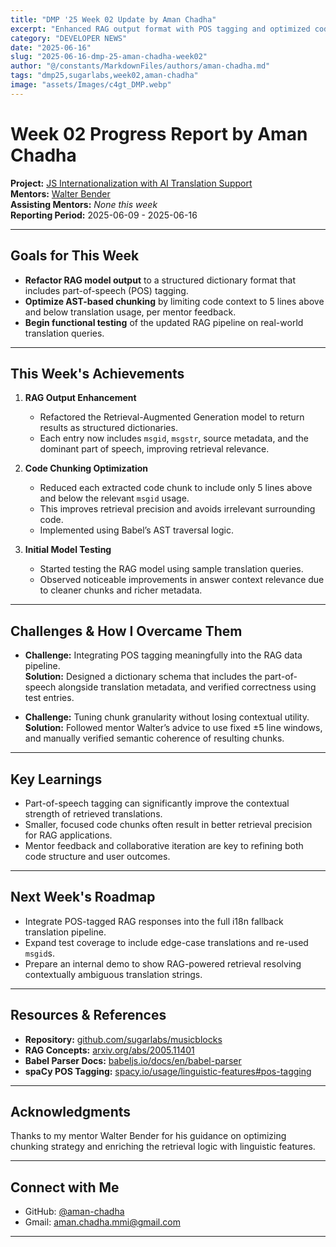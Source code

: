 ```yaml
---
title: "DMP '25 Week 02 Update by Aman Chadha"
excerpt: "Enhanced RAG output format with POS tagging and optimized code chunking for Music Blocks"
category: "DEVELOPER NEWS"
date: "2025-06-16"
slug: "2025-06-16-dmp-25-aman-chadha-week02"
author: "@/constants/MarkdownFiles/authors/aman-chadha.md"
tags: "dmp25,sugarlabs,week02,aman-chadha"
image: "assets/Images/c4gt_DMP.webp"
---
```


<!-- markdownlint-disable -->

# Week 02 Progress Report by Aman Chadha

**Project:** [JS Internationalization with AI Translation Support](https://github.com/sugarlabs/musicblocks/pull/4459)  
**Mentors:** [Walter Bender](https://github.com/walterbender)  
**Assisting Mentors:** *None this week*  
**Reporting Period:** 2025-06-09 - 2025-06-16  

---

## Goals for This Week

- **Refactor RAG model output** to a structured dictionary format that includes part-of-speech (POS) tagging.
- **Optimize AST-based chunking** by limiting code context to 5 lines above and below translation usage, per mentor feedback.
- **Begin functional testing** of the updated RAG pipeline on real-world translation queries.

---

## This Week's Achievements

1. **RAG Output Enhancement**  
   - Refactored the Retrieval-Augmented Generation model to return results as structured dictionaries.
   - Each entry now includes `msgid`, `msgstr`, source metadata, and the dominant part of speech, improving retrieval relevance.

2. **Code Chunking Optimization**  
   - Reduced each extracted code chunk to include only 5 lines above and below the relevant `msgid` usage.
   - This improves retrieval precision and avoids irrelevant surrounding code.  
   - Implemented using Babel’s AST traversal logic.

3. **Initial Model Testing**  
   - Started testing the RAG model using sample translation queries.
   - Observed noticeable improvements in answer context relevance due to cleaner chunks and richer metadata.

---

## Challenges & How I Overcame Them

- **Challenge:** Integrating POS tagging meaningfully into the RAG data pipeline.  
  **Solution:** Designed a dictionary schema that includes the part-of-speech alongside translation metadata, and verified correctness using test entries.

- **Challenge:** Tuning chunk granularity without losing contextual utility.  
  **Solution:** Followed mentor Walter’s advice to use fixed ±5 line windows, and manually verified semantic coherence of resulting chunks.

---

## Key Learnings

- Part-of-speech tagging can significantly improve the contextual strength of retrieved translations.
- Smaller, focused code chunks often result in better retrieval precision for RAG applications.
- Mentor feedback and collaborative iteration are key to refining both code structure and user outcomes.

---

## Next Week's Roadmap

- Integrate POS-tagged RAG responses into the full i18n fallback translation pipeline.
- Expand test coverage to include edge-case translations and re-used `msgid`s.
- Prepare an internal demo to show RAG-powered retrieval resolving contextually ambiguous translation strings.

---

## Resources & References

- **Repository:** [github.com/sugarlabs/musicblocks](https://github.com/sugarlabs/musicblocks)
- **RAG Concepts:** [arxiv.org/abs/2005.11401](https://arxiv.org/abs/2005.11401)
- **Babel Parser Docs:** [babeljs.io/docs/en/babel-parser](https://babeljs.io/docs/en/babel-parser)
- **spaCy POS Tagging:** [spacy.io/usage/linguistic-features#pos-tagging](https://spacy.io/usage/linguistic-features#pos-tagging)

---

## Acknowledgments

Thanks to my mentor Walter Bender for his guidance on optimizing chunking strategy and enriching the retrieval logic with linguistic features.

---

## Connect with Me

- GitHub: [@aman-chadha](https://github.com/ac-mmi)  
- Gmail: [aman.chadha.mmi@gmail.com](mailto:aman.chadha.mmi@gmail.com)  

---
